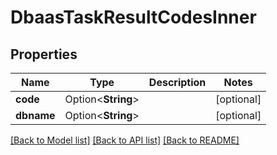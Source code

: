 # DbaasTaskResultCodesInner

## Properties

Name | Type | Description | Notes
------------ | ------------- | ------------- | -------------
**code** | Option<**String**> |  | [optional]
**dbname** | Option<**String**> |  | [optional]

[[Back to Model list]](../README.md#documentation-for-models) [[Back to API list]](../README.md#documentation-for-api-endpoints) [[Back to README]](../README.md)


